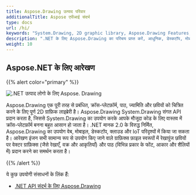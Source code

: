 ```yaml
---
title: Aspose.Drawing उत्पाद परिवार
additionalTitle: Aspose एपीआई संदर्भ
type: docs
url: /hi/
keywords: "System.Drawing, 2D graphic library, Aspose.Drawing Features, documentation"
description: ".NET के लिए Aspose.Drawing का परिचय प्राप्त करें, आधुनिक, डेस्कटॉप, मोबाइल, क्लाउड-सक्षम, इंटरनेट से जुड़े ऐप्स के निर्माण के लिए एक पूर्ण 2डी ग्राफिक लाइब्रेरी।"
weight: 10
---
```

## Aspose.NET के लिए आरेखण

{{% alert color="primary" %}} 

![.NET उत्पाद लोगो के लिए Aspose. Drawing](../home_1.png)


Aspose.Drawing एक पूरी तरह से प्रबंधित, क्रॉस-प्लेटफ़ॉर्म, पाठ, ज्यामिति और छवियों को चित्रित करने के लिए पूर्ण 2D ग्राफ़िक लाइब्रेरी है। Aspose.Drawing System.Drawing संगत API प्रदान करता है, जिससे System.Drawing का उपयोग करके आपके मौजूदा कोड के लिए वास्तव में क्रॉस-प्लेटफ़ॉर्म बनना बहुत आसान हो जाता है। .NET मानक 2.0 के विरुद्ध निर्मित, Aspose.Drawing का उपयोग वेब, मोबाइल, डेस्कटॉप, क्लाउड और IoT परिदृश्यों में किया जा सकता है। आरेखण इंजन सभी सामान्य रूप से उपयोग किए जाने वाले ग्राफ़िक्स फ़ाइल स्वरूपों में रेखापुंज छवियों पर वेक्टर ग्राफ़िक्स (जैसे रेखाएँ, वक्र और आकृतियाँ) और पाठ (विभिन्न प्रकार के फोंट, आकार और शैलियों में) प्रदान करने का समर्थन करता है।

{{% /alert %}} 

ये कुछ उपयोगी संसाधनों के लिंक हैं:
- [.NET API संदर्भ के लिए Aspose.Drawing](/drawing/hi/net/)

